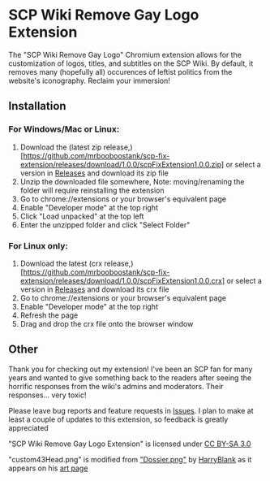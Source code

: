 # SCP Wiki Remove Gay Logo Extension
The "SCP Wiki Remove Gay Logo" Chromium extension allows for the customization of logos, titles, and subtitles on the SCP Wiki. By default, it removes many (hopefully all) occurences of leftist politics from the website's iconography. Reclaim your immersion!

## Installation
### For Windows/Mac or Linux:
1. Download the (latest zip release,)[https://github.com/mrbooboostank/scp-fix-extension/releases/download/1.0.0/scpFixExtension1.0.0.zip] or select a version in [Releases](https://github.com/mrbooboostank/scp-fix-extension/releases) and download its zip file
2. Unzip the downloaded file somewhere, Note: moving/renaming the folder will require reinstalling the extension
3. Go to chrome://extensions or your browser's equivalent page
4. Enable "Developer mode" at the top right
5. Click "Load unpacked" at the top left
6. Enter the unzipped folder and click "Select Folder"

### For Linux only:
1. Download the latest (crx release,)[https://github.com/mrbooboostank/scp-fix-extension/releases/download/1.0.0/scpFixExtension1.0.0.crx] or select a version in [Releases](https://github.com/mrbooboostank/scp-fix-extension/releases) and download its crx file
2. Go to chrome://extensions or your browser's equivalent page
2. Enable "Developer mode" at the top right
3. Refresh the page
4. Drag and drop the crx file onto the browser window

## Other
Thank you for checking out my extension! I've been an SCP fan for many years and wanted to give something back to the readers after seeing the horrific responses from the wiki's admins and moderators. Their responses... very toxic!

Please leave bug reports and feature requests in [Issues](https://github.com/mrbooboostank/scp-fix-extension/issues). I plan to make at least a couple of updates to this extension, so feedback is greatly appreciated

"SCP Wiki Remove Gay Logo Extension" is licensed under [CC BY-SA 3.0](https://creativecommons.org/licenses/by-sa/3.0/)

"custom43Head.png" is modified from ["Dossier.png"](https://scp-wiki.wdfiles.com/local--files/this-page-intentionally-left-blank/Dossier.png) by [HarryBlank](https://www.wikidot.com/user:info/harryblank) as it appears on his [art page](https://scp-wiki.wikidot.com/blank-art)
